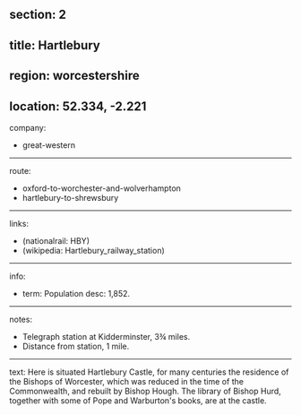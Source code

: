 section: 2
----
title: Hartlebury
----
region: worcestershire
----
location: 52.334, -2.221
----
company:
- great-western
----
route:
- oxford-to-worchester-and-wolverhampton
- hartlebury-to-shrewsbury
----
links:
- (nationalrail: HBY)
- (wikipedia: Hartlebury_railway_station)
----
info:
- term: Population
  desc: 1,852.
----
notes:
- Telegraph station at Kidderminster, 3¾ miles.
- Distance from station, 1 mile.
----
text: Here is situated Hartlebury Castle, for many centuries the residence of the Bishops of Worcester, which was reduced in the time of the Commonwealth, and rebuilt by Bishop Hough. The library of Bishop Hurd, together with some of Pope and Warburton's books, are at the castle.
